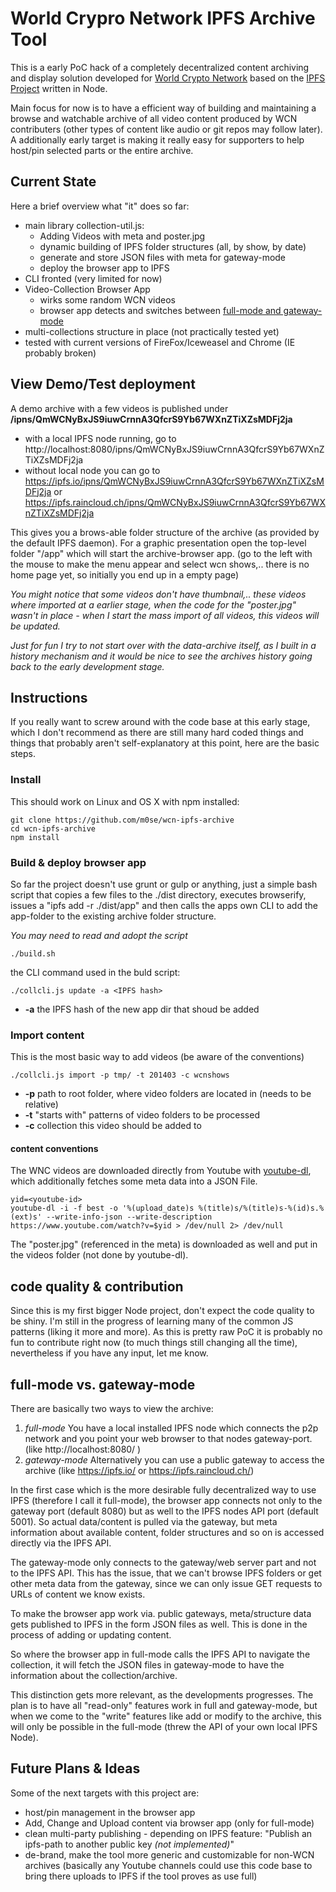 # World Crypro Network IPFS Archive Tool

This is a early PoC hack of a completely decentralized content archiving and display solution developed for [World Crypto Network](http://www.worldcryptonetwork.com) based on the [IPFS Project](https://github.com/ipfs/go-ipfs) written in Node.

Main focus for now is to have a efficient way of building and maintaining a browse and watchable archive of all video content produced by WCN contributers (other types of content like audio or git repos may follow later). A additionally early target is making it really easy for supporters to help host/pin selected parts or the entire archive.


## Current State
Here a brief overview what "it" does so far:

- main library collection-util.js:
  - Adding Videos with meta and poster.jpg
  - dynamic building of IPFS folder structures (all, by show, by date)
  - generate and store JSON files with meta for gateway-mode
  - deploy the browser app to IPFS 
- CLI fronted (very limited for now)
- Video-Collection Browser App
  - wirks some random WCN videos
  - browser app detects and switches between [full-mode and gateway-mode](#full-mode-vs-gateway-mode)
- multi-collections structure in place (not practically tested yet)
- tested with current versions of FireFox/Iceweasel and Chrome (IE probably broken)

## View Demo/Test deployment
A demo archive with a few videos is published under **/ipns/QmWCNyBxJS9iuwCrnnA3QfcrS9Yb67WXnZTiXZsMDFj2ja**

- with a local IPFS node running, go to http://localhost:8080/ipns/QmWCNyBxJS9iuwCrnnA3QfcrS9Yb67WXnZTiXZsMDFj2ja
- without local node you can go to https://ipfs.io/ipns/QmWCNyBxJS9iuwCrnnA3QfcrS9Yb67WXnZTiXZsMDFj2ja or https://ipfs.raincloud.ch/ipns/QmWCNyBxJS9iuwCrnnA3QfcrS9Yb67WXnZTiXZsMDFj2ja

This gives you a brows-able folder structure of the archive (as provided by the default IPFS daemon). For a graphic presentation open the top-level folder "/app" which will start the archive-browser app. (go to the left with the mouse to make the menu appear and select wcn shows,.. there is no home page yet, so initially you end up in a empty page)

*You might notice that some videos don't have thumbnail,.. these videos where imported at a earlier stage, when the code for the "poster.jpg" wasn't in place - when I start the mass import of all videos, this videos will be updated.*

*Just for fun I try to not start over with the data-archive itself, as I built in a history mechanism and it would be nice to see the archives history going back to the early development stage.*

## Instructions

If you really want to screw around with the code base at this early stage, which I don't recommend as there are still many hard coded things and things that probably aren't self-explanatory at this point, here are the basic steps.

### Install
This should work on Linux and OS X with npm installed:

	git clone https://github.com/m0se/wcn-ipfs-archive
	cd wcn-ipfs-archive
	npm install

### Build & deploy browser app
So far the project doesn't use grunt or gulp or anything, just a simple bash script that copies a few files to the ./dist directory, executes browserify, issues a "ipfs add -r ./dist/app" and then calls the apps own CLI to add the app-folder to the existing archive folder structure.

*You may need to read and adopt the script*

	./build.sh

the CLI command used in the buld script:

	./collcli.js update -a <IPFS hash>

- **-a** the IPFS hash of the new app dir that shoud be added

### Import content
This is the most basic way to add videos (be aware of the conventions)

	./collcli.js import -p tmp/ -t 201403 -c wcnshows

- **-p** path to root folder, where video folders are located in (needs to be relative)
- **-t** "starts with" patterns of video folders to be processed
- **-c** collection this video should be added to



#### content conventions
The WNC videos are downloaded directly from Youtube with [youtube-dl](https://github.com/rg3/youtube-dl), which additionally fetches some meta data into a JSON File. 

	yid=<youtube-id>
	youtube-dl -i -f best -o '%(upload_date)s %(title)s/%(title)s-%(id)s.%(ext)s' --write-info-json --write-description https://www.youtube.com/watch?v=$yid > /dev/null 2> /dev/null

The "poster.jpg" (referenced in the meta) is downloaded as well and put in the videos folder (not done by youtube-dl).



## code quality & contribution
Since this is my first bigger Node project, don't expect the code quality to be shiny. I'm still in the progress of learning many of the common JS patterns (liking it more and more).
As this is pretty raw PoC it is probably no fun to contribute right now (to much things still changing all the time), nevertheless if you have any input, let me know.


## full-mode vs. gateway-mode
There are basically two ways to view the archive:

1. *full-mode* You have a local installed IPFS node which connects the p2p network and you point your web browser to that nodes gateway-port. (like http://localhost:8080/<some ipfs address> )
2. *gateway-mode* Alternatively you can use a public gateway to access the archive (like https://ipfs.io/<some ipfs address> or https://ipfs.raincloud.ch/<some ipfs address>)

In the first case which is the more desirable fully decentralized way to use IPFS (therefore I call it full-mode), the browser app connects not only to the gateway port (default 8080) but as well to the IPFS nodes API port (default 5001). 
So actual data/content is pulled via the gateway, but meta information about available content, folder structures and so on is accessed directly via the IPFS API.

The gateway-mode only connects to the gateway/web server part and not to the IPFS API. This has the issue, that we can't browse IPFS folders or get other meta data from the gateway, since we can only issue GET requests to URLs of content we know exists.

To make the browser app work via. public gateways, meta/structure data gets published to IPFS in the form JSON files as well. This is done in the process of adding or updating content. 

So where the browser app in full-mode calls the IPFS API to navigate the collection, it will fetch the JSON files in gateway-mode to have the information about the collection/archive.

This distinction gets more relevant, as the developments progresses. The plan is to have all "read-only" features work in full and gateway-mode, but when we come to the "write" features like add or modify to the archive, this will only be possible in the full-mode (threw the API of your own local IPFS Node).  

## Future Plans & Ideas
Some of the next targets with this project are:

- host/pin management in the browser app
- Add, Change and Upload content via browser app (only for full-mode)
- clean multi-party publishing - depending on IPFS feature: "Publish an ipfs-path to another public key *(not implemented)*"
- de-brand, make the tool more generic and customizable for non-WCN archives (basically any Youtube channels could use this code base to bring there uploads to IPFS if the tool proves as use full)
